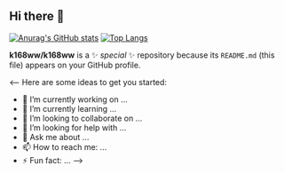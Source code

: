 ## Hi there 👋

[![Anurag's GitHub stats](https://github-readme-stats.vercel.app/api?username=k168ww)](https://github.com/anuraghazra/github-readme-stats)
[![Top Langs](https://github-readme-stats.vercel.app/api/top-langs/?username=k168ww&langs_count=8)](https://github.com/k168ww/github-readme-stats)


**k168ww/k168ww** is a ✨ _special_ ✨ repository because its `README.md` (this file) appears on your GitHub profile.

<--
Here are some ideas to get you started:

- 🔭 I’m currently working on ...
- 🌱 I’m currently learning ...
- 👯 I’m looking to collaborate on ...
- 🤔 I’m looking for help with ...
- 💬 Ask me about ...
- 📫 How to reach me: ...
- ⚡ Fun fact: ...
-->
